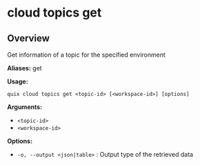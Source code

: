 # cloud topics get

## Overview

Get information of a topic for the specified environment

**Aliases:** get

**Usage:**

```
quix cloud topics get <topic-id> [<workspace-id>] [options]
```

**Arguments:**

- `<topic-id>`
- `<workspace-id>`

**Options:**

- `-o, --output <json|table>` : Output type of the retrieved data

